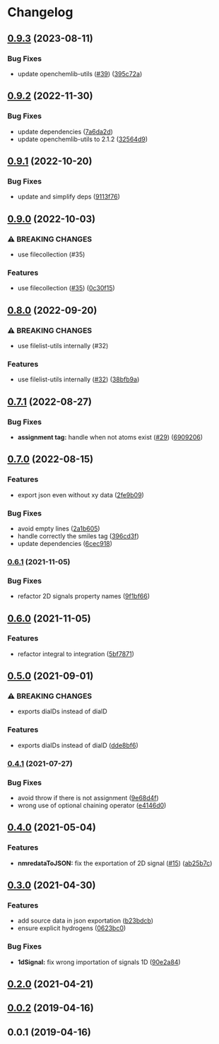# Changelog

## [0.9.3](https://github.com/cheminfo/nmredata/compare/v0.9.2...v0.9.3) (2023-08-11)


### Bug Fixes

* update openchemlib-utils ([#39](https://github.com/cheminfo/nmredata/issues/39)) ([395c72a](https://github.com/cheminfo/nmredata/commit/395c72ade3b14964c4f25d608b0e48d78b9a22b3))

## [0.9.2](https://github.com/cheminfo/nmredata/compare/v0.9.1...v0.9.2) (2022-11-30)


### Bug Fixes

* update dependencies ([7a6da2d](https://github.com/cheminfo/nmredata/commit/7a6da2d79387535063f170d1887b51a77e220a55))
* update openchemlib-utils to 2.1.2 ([32564d9](https://github.com/cheminfo/nmredata/commit/32564d9ed1f82d8751f903c3f0aa71d78c331e7c))

## [0.9.1](https://github.com/cheminfo/nmredata/compare/v0.9.0...v0.9.1) (2022-10-20)


### Bug Fixes

* update and simplify deps ([9113f76](https://github.com/cheminfo/nmredata/commit/9113f76953e3dbc44195b56e420b9db1d24587cf))

## [0.9.0](https://github.com/cheminfo/nmredata/compare/v0.8.0...v0.9.0) (2022-10-03)


### ⚠ BREAKING CHANGES

* use filecollection (#35)

### Features

* use filecollection ([#35](https://github.com/cheminfo/nmredata/issues/35)) ([0c30f15](https://github.com/cheminfo/nmredata/commit/0c30f15b10436641e36f5516d4dd54d3c0a8d52f))

## [0.8.0](https://github.com/cheminfo/nmredata/compare/v0.7.1...v0.8.0) (2022-09-20)


### ⚠ BREAKING CHANGES

* use filelist-utils internally (#32)

### Features

* use filelist-utils internally ([#32](https://github.com/cheminfo/nmredata/issues/32)) ([38bfb9a](https://github.com/cheminfo/nmredata/commit/38bfb9ad8e1339f1680a9da9088cfae626b4ed6e))

## [0.7.1](https://github.com/cheminfo/nmredata/compare/v0.7.0...v0.7.1) (2022-08-27)


### Bug Fixes

* **assignment tag:** handle when not atoms exist ([#29](https://github.com/cheminfo/nmredata/issues/29)) ([6909206](https://github.com/cheminfo/nmredata/commit/69092067102bcfd7e41c37750e9ee7ce2a33da4f))

## [0.7.0](https://github.com/cheminfo/nmredata/compare/v0.6.1...v0.7.0) (2022-08-15)


### Features

* export json even without xy data ([2fe9b09](https://github.com/cheminfo/nmredata/commit/2fe9b0971b0da926942d1b0ac35ed60d50512d40))


### Bug Fixes

* avoid empty lines ([2a1b605](https://github.com/cheminfo/nmredata/commit/2a1b6054dd0e635612863840f7068956337bacb4))
* handle correctly the smiles tag ([396cd3f](https://github.com/cheminfo/nmredata/commit/396cd3fd91c8e955e9138100cdd24de46ccba8e2))
* update dependencies ([6cec918](https://github.com/cheminfo/nmredata/commit/6cec9187e21ee1a2a4bc5e03204e3fd3627c8a45))

### [0.6.1](https://www.github.com/cheminfo/nmredata/compare/v0.6.0...v0.6.1) (2021-11-05)


### Bug Fixes

* refactor 2D signals property names ([9f1bf66](https://www.github.com/cheminfo/nmredata/commit/9f1bf66de9493b8e99e564d8fe0526b3bf50760a))

## [0.6.0](https://www.github.com/cheminfo/nmredata/compare/v0.5.0...v0.6.0) (2021-11-05)


### Features

* refactor integral to integration ([5bf7871](https://www.github.com/cheminfo/nmredata/commit/5bf78711e964287ad3b826b8350796f3f3186f3f))

## [0.5.0](https://www.github.com/cheminfo/nmredata/compare/v0.4.1...v0.5.0) (2021-09-01)


### ⚠ BREAKING CHANGES

* exports diaIDs instead of diaID

### Features

* exports diaIDs instead of diaID ([dde8bf6](https://www.github.com/cheminfo/nmredata/commit/dde8bf65ae78f640e767e142dd466f3e7353f41c))

### [0.4.1](https://www.github.com/cheminfo/nmredata/compare/v0.4.0...v0.4.1) (2021-07-27)


### Bug Fixes

* avoid throw if there is not assignment ([9e68d4f](https://www.github.com/cheminfo/nmredata/commit/9e68d4f5e8b126d06735c96807975a4f6b0e12b4))
* wrong use of optional chaining operator ([e4146d0](https://www.github.com/cheminfo/nmredata/commit/e4146d055e8c17b75bb7177cdac766f99a6f7c67))

## [0.4.0](https://www.github.com/cheminfo/nmredata/compare/v0.3.0...v0.4.0) (2021-05-04)


### Features

* **nmredataToJSON:** fix the exportation of 2D signal ([#15](https://www.github.com/cheminfo/nmredata/issues/15)) ([ab25b7c](https://www.github.com/cheminfo/nmredata/commit/ab25b7ce9d9783ad12ee27063760f6123150f83c))

## [0.3.0](https://www.github.com/cheminfo/nmredata/compare/v0.2.0...v0.3.0) (2021-04-30)


### Features

* add source data in json exportation ([b23bdcb](https://www.github.com/cheminfo/nmredata/commit/b23bdcb37947347337c26f97b5a5e7bac6a4f24f))
* ensure explicit hydrogens ([0623bc0](https://www.github.com/cheminfo/nmredata/commit/0623bc053469bd33443f3778bf5e1d5ecd9bb156))


### Bug Fixes

* **1dSignal:** fix wrong importation of signals 1D ([90e2a84](https://www.github.com/cheminfo/nmredata/commit/90e2a84d1a67b51b9803eb58868620dfb5a99eee))

## [0.2.0](https://github.com/cheminfo/nmredata/compare/v0.1.0...v0.2.0) (2021-04-21)

## [0.0.2](https://github.com/cheminfo/nmredata/compare/v0.0.1...v0.0.2) (2019-04-16)



## 0.0.1 (2019-04-16)
